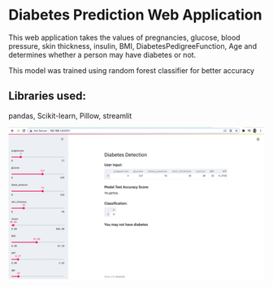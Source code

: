 # Diabetes Prediction Web Application
This web application takes the values of pregnancies, glucose, blood pressure, skin thickness, insulin, BMI, DiabetesPedigreeFunction, Age and determines whether a person may have diabetes or not.

This model was trained using random forest classifier for better accuracy

## Libraries used: 
pandas, Scikit-learn, Pillow, streamlit

![](webapp-image.png)

